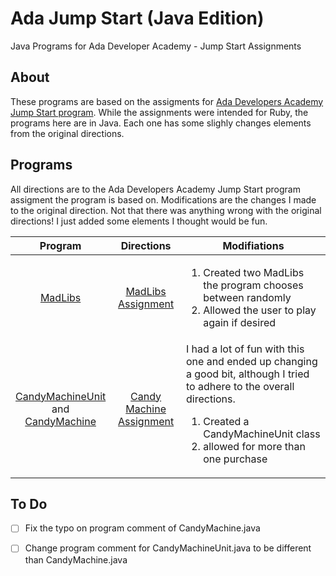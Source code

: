 # Ada Jump Start (Java Edition)
Java Programs for Ada Developer Academy - Jump Start Assignments 

## About
These programs are based on the assigments for [Ada Developers Academy Jump Start program](https://github.com/Ada-Developers-Academy/jump-start). While the assignments were intended for Ruby, the programs here are in Java. Each one has some slighly changes elements from the original directions.

## Programs
All directions are to the Ada Developers Academy Jump Start program assigment the program is based on. Modifications are the changes I made to the original direction. Not that there was anything wrong with the original directions! I just added some elements I thought would be fun.

| Program | Directions                   |<div align="center"> Modifiations </div>|
|:-------:|:----------------------------:|:-------------|
|[MadLibs](MadLibs.java) | [MadLibs Assignment](https://github.com/Ada-Developers-Academy/jump-start/blob/master/lessons/09-programming-grammar/assignments/madlibs.md) | <ol><li>Created two MadLibs the program chooses between randomly</li><li>Allowed the user to play again if desired</li></ol>|
|[CandyMachineUnit](CandyMachineUnit.java)<br>and<br>[CandyMachine](CandyMachine.java)| [Candy Machine Assignment](https://github.com/Ada-Developers-Academy/jump-start/blob/master/lessons/10-programming-expressions/assignments/candy-machine.md) | I had a lot of fun with this one and ended up changing a good bit, although I tried to adhere to the overall directions.<br><ol><li>Created a CandyMachineUnit class</li><li>allowed for more than one purchase</li></ul> |


## To Do
- [ ] Fix the typo on program comment of CandyMachine.java
- [ ] Change program comment for CandyMachineUnit.java to be different than CandyMachine.java

